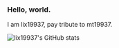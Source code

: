 ### Hello, world.    

I am lix19937, pay tribute to mt19937.  




![lix19937's GitHub stats](https://github-readme-stats.vercel.app/api?username=lix19937&show_icons=true&theme=radical)
